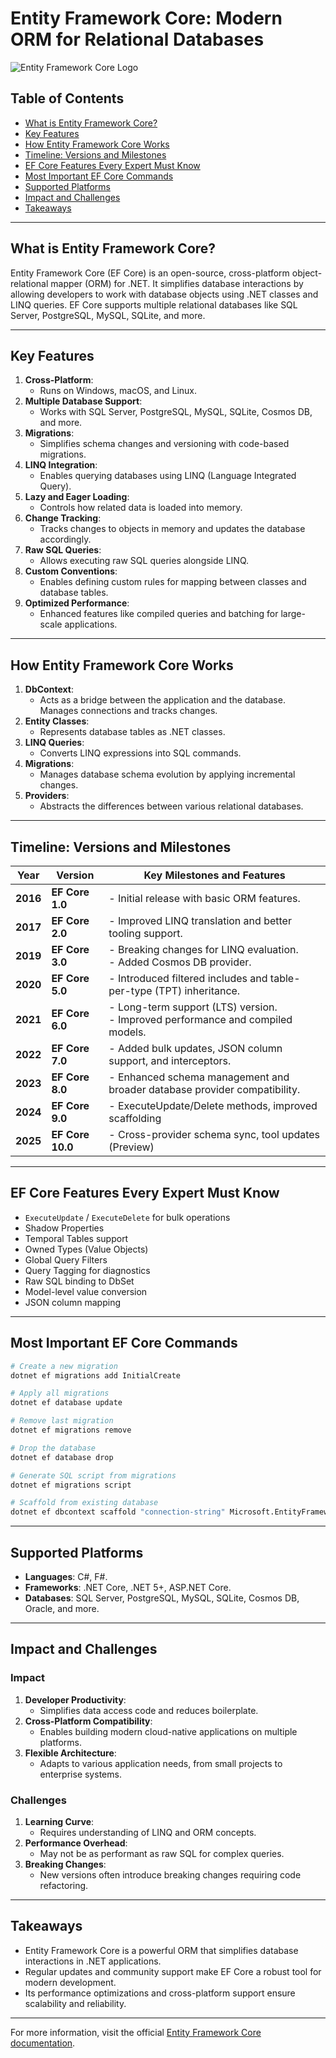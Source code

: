 # Entity Framework Core: Modern ORM for Relational Databases

![Entity Framework Core Logo](https://codeopinion.com/wp-content/uploads/2017/10/Bitmap-MEDIUM_Entity-Framework-Core-Logo_2colors_Square_Boxed_RGB.png)

## Table of Contents

- [What is Entity Framework Core?](#what-is-entity-framework-core)
- [Key Features](#key-features)
- [How Entity Framework Core Works](#how-entity-framework-core-works)
- [Timeline: Versions and Milestones](#timeline-versions-and-milestones)
- [EF Core Features Every Expert Must Know](#ef-core-features-every-expert-must-know)
- [Most Important EF Core Commands](#most-important-ef-core-commands)
- [Supported Platforms](#supported-platforms)
- [Impact and Challenges](#impact-and-challenges)
- [Takeaways](#takeaways)


---

## What is Entity Framework Core?

Entity Framework Core (EF Core) is an open-source, cross-platform object-relational mapper (ORM) for .NET. It simplifies database interactions by allowing developers to work with database objects using .NET classes and LINQ queries. EF Core supports multiple relational databases like SQL Server, PostgreSQL, MySQL, SQLite, and more.

---

## Key Features

1. **Cross-Platform**:
   - Runs on Windows, macOS, and Linux.
2. **Multiple Database Support**:
   - Works with SQL Server, PostgreSQL, MySQL, SQLite, Cosmos DB, and more.
3. **Migrations**:
   - Simplifies schema changes and versioning with code-based migrations.
4. **LINQ Integration**:
   - Enables querying databases using LINQ (Language Integrated Query).
5. **Lazy and Eager Loading**:
   - Controls how related data is loaded into memory.
6. **Change Tracking**:
   - Tracks changes to objects in memory and updates the database accordingly.
7. **Raw SQL Queries**:
   - Allows executing raw SQL queries alongside LINQ.
8. **Custom Conventions**:
   - Enables defining custom rules for mapping between classes and database tables.
9. **Optimized Performance**:
   - Enhanced features like compiled queries and batching for large-scale applications.

---

## How Entity Framework Core Works

1. **DbContext**:
   - Acts as a bridge between the application and the database. Manages connections and tracks changes.
2. **Entity Classes**:
   - Represents database tables as .NET classes.
3. **LINQ Queries**:
   - Converts LINQ expressions into SQL commands.
4. **Migrations**:
   - Manages database schema evolution by applying incremental changes.
5. **Providers**:
   - Abstracts the differences between various relational databases.

---

## Timeline: Versions and Milestones

| **Year** | **Version**      | **Key Milestones and Features**                                  |
|----------|------------------|------------------------------------------------------------------|
| **2016** | **EF Core 1.0**  | - Initial release with basic ORM features.                       |
| **2017** | **EF Core 2.0**  | - Improved LINQ translation and better tooling support.          |
| **2019** | **EF Core 3.0**  | - Breaking changes for LINQ evaluation.<br>- Added Cosmos DB provider. |
| **2020** | **EF Core 5.0**  | - Introduced filtered includes and table-per-type (TPT) inheritance. |
| **2021** | **EF Core 6.0**  | - Long-term support (LTS) version.<br>- Improved performance and compiled models. |
| **2022** | **EF Core 7.0**  | - Added bulk updates, JSON column support, and interceptors.     |
| **2023** | **EF Core 8.0**  | - Enhanced schema management and broader database provider compatibility. |
| **2024** | **EF Core 9.0**  | - ExecuteUpdate/Delete methods, improved scaffolding |
| **2025** | **EF Core 10.0** | - Cross-provider schema sync, tool updates (Preview) |


---

## EF Core Features Every Expert Must Know

- `ExecuteUpdate` / `ExecuteDelete` for bulk operations
- Shadow Properties
- Temporal Tables support
- Owned Types (Value Objects)
- Global Query Filters
- Query Tagging for diagnostics
- Raw SQL binding to DbSet<T>
- Model-level value conversion
- JSON column mapping




---

## Most Important EF Core Commands

```bash
# Create a new migration
dotnet ef migrations add InitialCreate

# Apply all migrations
dotnet ef database update

# Remove last migration
dotnet ef migrations remove

# Drop the database
dotnet ef database drop

# Generate SQL script from migrations
dotnet ef migrations script

# Scaffold from existing database
dotnet ef dbcontext scaffold "connection-string" Microsoft.EntityFrameworkCore.SqlServer -o Models
```

---

## Supported Platforms

- **Languages**: C#, F#.
- **Frameworks**: .NET Core, .NET 5+, ASP.NET Core.
- **Databases**: SQL Server, PostgreSQL, MySQL, SQLite, Cosmos DB, Oracle, and more.

---

## Impact and Challenges

### **Impact**

1. **Developer Productivity**:
   - Simplifies data access code and reduces boilerplate.
2. **Cross-Platform Compatibility**:
   - Enables building modern cloud-native applications on multiple platforms.
3. **Flexible Architecture**:
   - Adapts to various application needs, from small projects to enterprise systems.

### **Challenges**

1. **Learning Curve**:
   - Requires understanding of LINQ and ORM concepts.
2. **Performance Overhead**:
   - May not be as performant as raw SQL for complex queries.
3. **Breaking Changes**:
   - New versions often introduce breaking changes requiring code refactoring.

---

## Takeaways

- Entity Framework Core is a powerful ORM that simplifies database interactions in .NET applications.
- Regular updates and community support make EF Core a robust tool for modern development.
- Its performance optimizations and cross-platform support ensure scalability and reliability.

---

For more information, visit the official [Entity Framework Core documentation](https://learn.microsoft.com/en-us/ef/core/).
